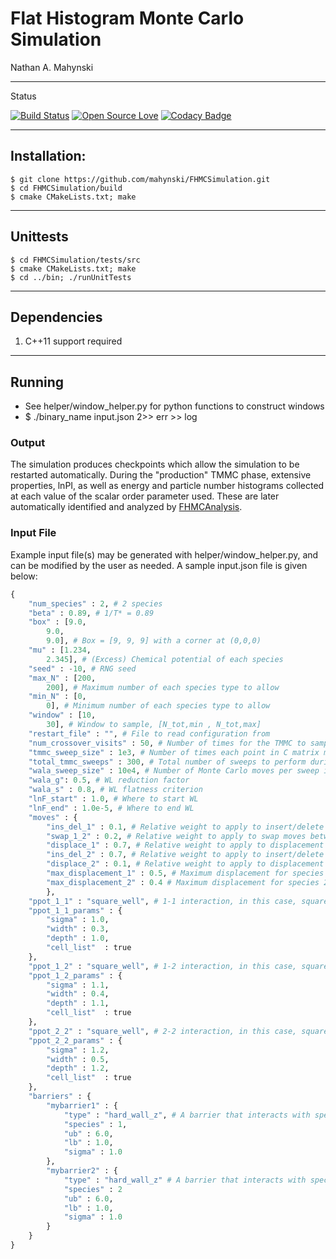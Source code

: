 # Flat Histogram Monte Carlo Simulation

Nathan A. Mahynski

---

Status

[![Build Status](https://travis-ci.org/mahynski/FHMCSimulation.svg?branch=master)](https://travis-ci.org/mahynski/FHMCSimulation) [![Open Source Love](https://badges.frapsoft.com/os/v2/open-source.svg?v=103)](https://github.com/ellerbrock/open-source-badge/) [![Codacy Badge](https://api.codacy.com/project/badge/Grade/f5b0edf4e77e4902b871d7f1faeabc6f)](https://www.codacy.com/app/nathan-mahynski/FHMCSimulation?utm_source=github.com&amp;utm_medium=referral&amp;utm_content=mahynski/FHMCSimulation&amp;utm_campaign=Badge_Grade)

---

## Installation:

```
$ git clone https://github.com/mahynski/FHMCSimulation.git
$ cd FHMCSimulation/build
$ cmake CMakeLists.txt; make
```

---

## Unittests

```
$ cd FHMCSimulation/tests/src
$ cmake CMakeLists.txt; make
$ cd ../bin; ./runUnitTests
```

---

## Dependencies

1. C++11 support required

---

## Running

* See helper/window_helper.py for python functions to construct windows
* $ ./binary_name input.json 2>> err >> log

### Output

The simulation produces checkpoints which allow the simulation to be restarted automatically.  During the "production" TMMC phase, extensive properties, lnPI, as well as energy and particle number histograms collected at each value of the scalar order parameter used.  These are later automatically identified and analyzed by [FHMCAnalysis](https://mahynski.github.io/FHMCAnalysis/).

### Input File

Example input file(s) may be generated with helper/window_helper.py, and can be modified by the user as needed.  A sample input.json file is given below:

```python
{
    "num_species" : 2, # 2 species
    "beta" : 0.89, # 1/T* = 0.89
    "box" : [9.0,
        9.0,
        9.0], # Box = [9, 9, 9] with a corner at (0,0,0)
    "mu" : [1.234,
        2.345], # (Excess) Chemical potential of each species
    "seed" : -10, # RNG seed
    "max_N" : [200,
        200], # Maximum number of each species type to allow
    "min_N" : [0,
        0], # Minimum number of each species type to allow
    "window" : [10,
        30], # Window to sample, [N_tot,min , N_tot,max]
    "restart_file" : "", # File to read configuration from
    "num_crossover_visits" : 50, # Number of times for the TMMC to sample each point in C matrix before taking over from WL
    "tmmc_sweep_size" : 1e3, # Number of times each point in C matrix must be visited per sweep
    "total_tmmc_sweeps" : 300, # Total number of sweeps to perform during TMMC stage
    "wala_sweep_size" : 10e4, # Number of Monte Carlo moves per sweep in WL stage (after each sweep) flatness is checked for
    "wala_g": 0.5, # WL reduction factor
    "wala_s" : 0.8, # WL flatness criterion
    "lnF_start" : 1.0, # Where to start WL
    "lnF_end" : 1.0e-5, # Where to end WL
    "moves" : {
        "ins_del_1" : 0.1, # Relative weight to apply to insert/delete moves of species 1
        "swap_1_2" : 0.2, # Relative weight to apply to swap moves between species 1 and 2
	    "displace_1" : 0.7, # Relative weight to apply to displacement moves of species 1
	    "ins_del_2" : 0.7, # Relative weight to apply to insert/delete moves of species 2
        "displace_2" : 0.1, # Relative weight to apply to displacement moves of species 2
        "max_displacement_1" : 0.5, # Maximum displacement for species 1
        "max_displacement_2" : 0.4 # Maximum displacement for species 2
        },
    "ppot_1_1" : "square_well", # 1-1 interaction, in this case, square well
    "ppot_1_1_params" : {
        "sigma" : 1.0,
        "width" : 0.3,
        "depth" : 1.0,
        "cell_list"  : true
    },
    "ppot_1_2" : "square_well", # 1-2 interaction, in this case, square well
    "ppot_1_2_params" : {
        "sigma" : 1.1,
        "width" : 0.4,
        "depth" : 1.1,
        "cell_list"  : true
    },
    "ppot_2_2" : "square_well", # 2-2 interaction, in this case, square well
    "ppot_2_2_params" : {
        "sigma" : 1.2,
        "width" : 0.5,
        "depth" : 1.2,
        "cell_list"  : true
    },
    "barriers" : {
        "mybarrier1" : {
            "type" : "hard_wall_z", # A barrier that interacts with species 1 as a hard wall in the z-direction
            "species" : 1,
            "ub" : 6.0,
            "lb" : 1.0,
            "sigma" : 1.0
        },
        "mybarrier2" : {
            "type" : "hard_wall_z" # A barrier that interacts with species 2 as a hard wall in the z-direction
            "species" : 2
            "ub" : 6.0,
            "lb" : 1.0,
            "sigma" : 1.0
	    }
    }
}
```
